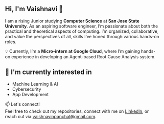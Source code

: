 ## Hi, I'm Vaishnavi 👋

I am a rising Junior studying **Computer Science** at **San Jose State University**. As an aspiring software engineer, I’m passionate about both the practical and theoretical aspects of computing. I’m organized, collaborative, and value the perspectives of all, skills I’ve honed through various hands-on roles. 

💡 Currently, I’m a **Micro-intern at Google Cloud**, where I’m gaining hands-on experience in developing an Agent-based Root Cause Analysis system.

## 🌱 I'm currently interested in 
- Machine Learning & AI
- Cybersecurity
- App Development

📫 Let's connect!  
Feel free to check out my repositories, connect with me on [LinkedIn](https://www.linkedin.com/in/vaishnavi-panchal-27b60026b/), or reach out via vaishnavinpanchal@gmail.com.


<!--
**vaip05/vaip05** is a ✨ _special_ ✨ repository because its `README.md` (this file) appears on your GitHub profile.

Here are some ideas to get you started:

- 🔭 I’m currently working on ...
- 🌱 I’m currently learning ...
- 👯 I’m looking to collaborate on ...
- 🤔 I’m looking for help with ...
- 💬 Ask me about ...
- 📫 How to reach me: ...
- 😄 Pronouns: ...
- ⚡ Fun fact: ...
-->
